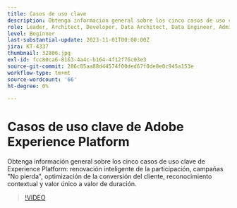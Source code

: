 ```yaml
---
title: Casos de uso clave
description: Obtenga información general sobre los cinco casos de uso clave de Experience Platform&reparticipación inteligente, campañas Don't Lose, optimización de la conversión del cliente, reconocimiento contextual y valor único a valor de duración.
role: Leader, Architect, Developer, Data Architect, Data Engineer, Admin, User
level: Beginner
last-substantial-update: 2023-11-01T00:00:00Z
jira: KT-4337
thumbnail: 32806.jpg
exl-id: fcc80ca6-8163-4a4c-b164-4f12f76c03e3
source-git-commit: 286c85aa88d44574f00ded67f0de8e0c945a153e
workflow-type: tm+mt
source-wordcount: '66'
ht-degree: 0%

---
```


# Casos de uso clave de Adobe Experience Platform

Obtenga información general sobre los cinco casos de uso clave de Experience Platform: renovación inteligente de la participación, campañas &quot;No pierda&quot;, optimización de la conversión del cliente, reconocimiento contextual y valor único a valor de duración.

>[!VIDEO](https://video.tv.adobe.com/v/3430466?learn=on&enablevpops&captions=spa)

